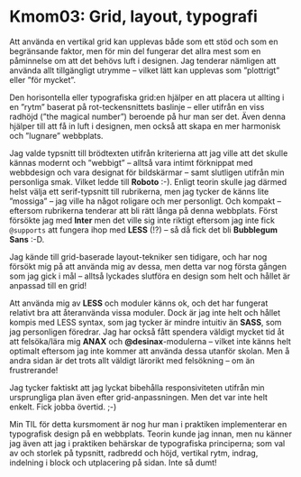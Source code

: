 ---
---
# Kmom03: Grid, layout, typografi

Att använda en vertikal grid kan upplevas både som ett stöd och som en begränsande faktor, men för min del fungerar det allra mest som en påminnelse om att det behövs luft i designen. Jag tenderar nämligen att använda allt tillgängligt utrymme – vilket lätt kan upplevas som ”plottrigt” eller ”för mycket”.

Den horisontella eller typografiska grid:en hjälper en att placera ut allting i en ”rytm” baserat på rot-teckensnittets baslinje – eller utifrån en viss radhöjd (”the magical number”) beroende på hur man ser det. Även denna hjälper till att få in luft i designen, men också att skapa en mer harmonisk och ”lugnare” webbplats.

Jag valde typsnitt till brödtexten utifrån kriterierna att jag ville att det skulle kännas modernt och ”webbigt” – alltså vara intimt förknippat med webbdesign och vara designat för bildskärmar – samt slutligen utifrån min personliga smak. Vilket ledde till **Roboto** :-). Enligt teorin skulle jag därmed helst välja ett serif-typsnitt till rubrikerna, men jag tycker de känns lite ”mossiga” – jag ville ha något roligare och mer personligt. Och kompakt – eftersom rubrikerna tenderar att bli rätt långa på denna webbplats. Först försökte jag med **Inter** men det ville sig inte riktigt eftersom jag inte fick `@supports` att fungera ihop med **LESS** (!?) – så då fick det bli **Bubblegum Sans** :-D.

Jag kände till grid-baserade layout-tekniker sen tidigare, och har nog försökt mig på att använda mig av dessa, men detta var nog första gången som jag gick i mål – alltså lyckades slutföra en design som helt och hållet är anpassad till en grid!

Att använda mig av **LESS** och moduler känns ok, och det har fungerat relativt bra att återanvända vissa moduler. Dock är jag inte helt och hållet kompis med LESS syntax, som jag tycker är mindre intuitiv än **SASS**, som jag personligen föredrar. Jag har också fått spendera väldigt mycket tid åt att felsöka/lära mig **ANAX** och **@desinax**-modulerna – vilket inte känns helt optimalt eftersom jag inte kommer att använda dessa utanför skolan. Men å andra sidan är det trots allt väldigt lärorikt med felsökning – om än frustrerande!

Jag tycker faktiskt att jag lyckat bibehålla responsiviteten utifrån min ursprungliga plan även efter grid-anpassningen. Men det var inte helt enkelt. Fick jobba övertid. ;-)

Min TIL för detta kursmoment är nog hur man i praktiken implementerar en typografisk design på en webbplats. Teorin kunde jag innan, men nu känner jag även att jag i praktiken behärskar de typografiska principerna; som  val av och storlek på typsnitt, radbredd och höjd, vertikal rytm, indrag, indelning i block och utplacering på sidan. Inte så dumt!
